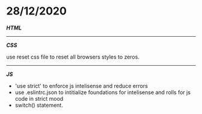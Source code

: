 # **28/12/2020**

***HTML***

***

***CSS***

use reset css file to reset all browsers styles to zeros.

***

***JS***

- 'use strict' to enforce js intelisense and reduce errors
- use .eslintrc.json to intitialize foundations for intelisense and rolls for js code in strict mood
- switch() statement.